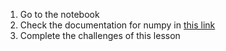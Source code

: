 1. Go to the notebook
2. Check the documentation for numpy in [this link](https://docs.scipy.org/doc/numpy/reference/index.html)
3. Complete the challenges of this lesson
